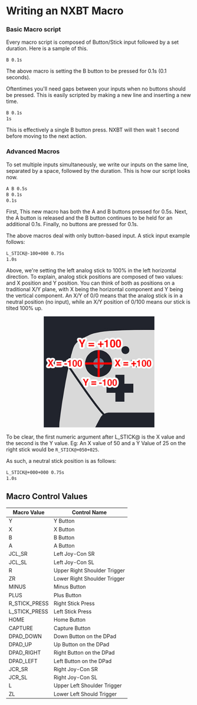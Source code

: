 # Writing an NXBT Macro

### Basic Macro script

Every macro script is composed of Button/Stick input followed by a set duration. Here is a sample of this.

```
B 0.1s
```

The above macro is setting the B button to be pressed for 0.1s (0.1 seconds).

Oftentimes you'll need gaps between your inputs when no buttons should be pressed. This is easily scripted by making a new line and inserting a new time.

```
B 0.1s
1s
```

This is effectively a single B button press. NXBT will then wait 1 second before moving to the next action.

### Advanced Macros

To set multiple inputs simultaneously, we write our inputs on the same line, separated by a space, followed by the duration. This is how our script looks now.

```
A B 0.5s
B 0.1s
0.1s
```

First, This new macro has both the A and B buttons pressed for 0.5s. Next, the A button is released and the B button continues to be held for an additional 0.1s. Finally, no buttons are pressed for 0.1s.

The above macros deal with only button-based input. A stick input example follows:

```
L_STICK@-100+000 0.75s
1.0s
```

Above, we're setting the left analog stick to 100% in the left horizontal direction. To explain, analog stick positions are composed of two values: and X position and Y position. You can think of both as positions on a traditional X/Y plane, with X being the horizontal component and Y being the vertical component. An X/Y of 0/0 means that the analog stick is in a neutral position (no input), while an X/Y position of 0/100 means our stick is tilted 100% up.

<div align="center">
  <img src="img/pro-controller-stick-axis.jpg" width="300">
</div>

To be clear, the first numeric argument after L_STICK@ is the X value and the second is the Y value. Eg: An X value of 50 and a Y Value of 25 on the right stick would be `R_STICK@+050+025`.

As such, a neutral stick position is as follows:

```
L_STICK@+000+000 0.75s
1.0s
```

## Macro Control Values

| Macro Value | Control Name |
--- | ---
Y | Y Button
X | X Button
B | B Button
A | A Button
JCL_SR | Left Joy-Con SR
JCL_SL | Left Joy-Con SL
R | Upper Right Shoulder Trigger
ZR | Lower Right Shoulder Trigger
MINUS | Minus Button
PLUS | Plus Button
R_STICK_PRESS | Right Stick Press
L_STICK_PRESS | Left Stick Press
HOME | Home Button
CAPTURE | Capture Button
DPAD_DOWN | Down Button on the DPad
DPAD_UP | Up Button on the DPad
DPAD_RIGHT | Right Button on the DPad
DPAD_LEFT | Left Button on the DPad
JCR_SR | Right Joy-Con SR
JCR_SL | Right Joy-Con SL
L | Upper Left Shoulder Trigger
ZL | Lower Left Should Trigger
